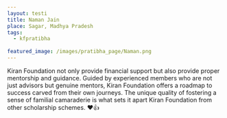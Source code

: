 ```yaml
---
layout: testi
title: Naman Jain
place: Sagar, Madhya Pradesh
tags:
  - kfpratibha
  
featured_image: /images/pratibha_page/Naman.png
---
```

Kiran Foundation not only provide financial support but also provide proper mentorship and guidance. Guided by experienced members who are not just advisors but genuine mentors, Kiran Foundation offers a roadmap to success carved from their own journeys. The unique quality of fostering a sense of familial camaraderie is what sets it apart Kiran Foundation from other scholarship schemes. 
❤️👍
